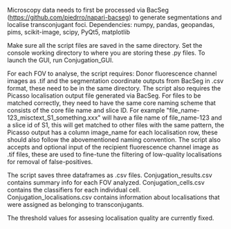 Microscopy data needs to first be processed via BacSeg (https://github.com/piedrro/napari-bacseg) to generate segmentations and localise transconjugant foci.
Dependencies:
numpy, pandas, geopandas, pims, scikit-image, scipy, PyQt5, matplotlib

Make sure all the script files are saved in the same directory. 
Set the console working directory to where you are storing these .py files.
To launch the GUI, run Conjugation_GUI.

For each FOV to analyse, the script requires: Donor fluorescence channel images as .tif and the segmentation coordinate outputs from BacSeg in .csv format, these need to be in the same directory. The script also requires the Picasso localisation output file generated via BacSeg. For files to be matched correctly, they need to have the same core naming scheme that consists of the core file name and slice ID. For example "file_name-123_misctext_S1_something.xxx" will have a file name of file_name-123 and a slice id of S1, this will get matched to other files with the same pattern, the Picasso output has a column image_name for each localisation row, these should also follow the abovementioned naming convention. The script also accepts and optional input of the recipient fluorescence channel image as .tif files, these are used to fine-tune the filtering of low-quality localisations for removal of false-positives.

The script saves three dataframes as .csv files. Conjugation_results.csv contains summary info for each FOV analyzed. Conjugation_cells.csv contains the classifiers for each individual cell. Conjugation_localisations.csv contains information about localisations that were assigned as belonging to transconjugants.

The threshold values for assesing localisation quality are currently fixed. 
